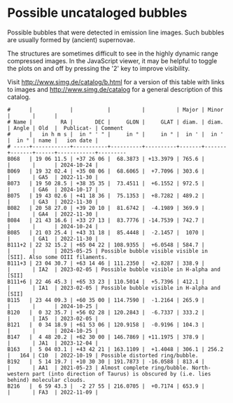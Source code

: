 # Possible uncataloged bubbles

Possible bubbles that were detected in emission line images. Such bubbles are
usually formed by (ancient) supernovae.

The structures are sometimes difficult to see in the highly dynamic range
compressed images. In the JavaScript viewer, it may be helpful to toggle the
plots on and off by pressing the '2' key to improve visibility.

Visit <http://www.simg.de/catalog/b.html> for a version of this table with links
to images and <http://www.simg.de/catalog> for a general description of this
catalog.

    #      |            |           |          |          | Major | Minor |       |      |
    # Name |         RA |       DEC |     GLON |     GLAT | diam. | diam. | Angle | Old  |  Publicat- | Comment
    #      |   in h m s |  in ° ' " |     in ° |     in ° |  in ' |  in ' |  in ° | name |   ion date |
    # -----+------------+-----------+----------+----------+-------+-------+-------+------+------------+---------
    B068   | 19 06 11.5 | +37 26 06 |  68.3873 | +13.3979 | 765.6 |       |       |      | 2024-10-24 | 
    B069   | 19 32 02.4 | +35 08 06 |  68.6065 |  +7.7096 | 303.6 |       |       | GA5  | 2022-11-30 | 
    B073   | 19 50 28.5 | +38 35 35 |  73.4511 |  +6.1552 | 972.5 |       |       | GA6  | 2024-10-17 | 
    B075   | 19 43 02.6 | +41 18 36 |  75.1353 |  +8.7282 | 489.2 |       |       | GA3  | 2022-11-30 | 
    B082   | 20 58 27.0 | +39 20 10 |  81.6742 |  -4.1989 | 369.9 |       |       | GA4  | 2022-11-30 | 
    B084   | 21 43 16.6 | +33 27 13 |  83.7776 | -14.7539 | 742.7 |       |       |      | 2024-10-24 | 
    B085   | 21 03 25.4 | +43 31 18 |  85.4448 |  -2.1457 |  1070 |       |       | GA1  | 2022-11-30 | 
    B111+2 | 22 32 15.2 | +65 04 22 | 108.9355 |  +6.0548 | 584.7 |       |       |      | 2025-05-25 | Possible bubble visible visible in [SII]. Also some OIII filaments.
    B111+3 | 23 04 30.7 | +63 14 46 | 111.2350 |  +2.8287 | 338.9 |       |       | IA2  | 2023-02-05 | Possible bubble visible in H-alpha and [SII]
    B111+6 | 22 46 45.3 | +65 33 23 | 110.5014 |  +5.7396 | 412.1 |       |       | IA1  | 2023-02-05 | Possible bubble visible in H-alpha and [SII]
    B115   | 23 44 09.3 | +60 35 00 | 114.7590 |  -1.2164 | 265.9 |       |       |      | 2024-10-25 | 
    B120   |  0 32 35.7 | +56 02 28 | 120.2843 |  -6.7337 | 333.2 |       |       | IA5  | 2023-02-05 | 
    B121   |  0 34 18.9 | +61 53 06 | 120.9158 |  -0.9196 | 104.3 |       |       |      | 2024-10-25 |
    B147   |  4 48 20.2 | +62 30 00 | 146.7869 | +11.1975 | 378.9 |       |       | JA1  | 2023-12-04 |
    B163   |  5 04 03.1 | +43 42 21 | 163.1109 |  +1.4048 | 306.1 | 256.2 |   164 | C10  | 2022-10-19 | Possible distorted ring/bubble.
    B192   |  5 14 19.7 | +10 30 30 | 191.7873 | -16.0588 | 813.4 |       |       | AA1  | 2021-05-23 | Almost complete ring/bubble. North-western part (into direction of Taurus) is obscured by (i.e. lies behind) molecular clouds.
    B216   |  6 59 43.3 |  -2 27 55 | 216.0705 |  +0.7174 | 653.9 |       |       | FA3  | 2022-11-09 | 
